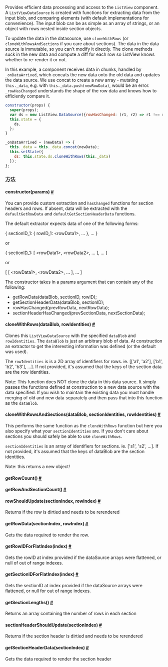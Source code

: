 Provides efficient data processing and access to the `ListView` component. A `ListViewDataSource` is created with functions for extracting data from the input blob, and comparing elements (with default implementations for convenience). The input blob can be as simple as an array of strings, or an object with rows nested inside section objects.

To update the data in the datasource, use `cloneWithRows` (or `cloneWithRowsAndSections` if you care about sections). The data in the data source is immutable, so you can't modify it directly. The clone methods suck in the new data and compute a diff for each row so ListView knows whether to re-render it or not.

In this example, a component receives data in chunks, handled by `_onDataArrived`, which concats the new data onto the old data and updates the data source. We use concat to create a new array - mutating `this._data`, e.g. with `this._data.push(newRowData)`, would be an error. `_rowHasChanged` understands the shape of the row data and knows how to efficiently compare it.

```javascript
constructor(props) {
  super(props);
  var ds = new ListView.DataSource({rowHasChanged: (r1, r2) => r1 !== r2});
  this.state = {
    ds,
  };
}

_onDataArrived = (newData) => {
  this._data = this._data.concat(newData);
  this.setState({
    ds: this.state.ds.cloneWithRows(this._data)
  });
};
```


### 方法

<div class="props">
    <div class="prop"><h4 class="propTitle"><a class="anchor" name="constructor"></a>constructor<span class="propType">(params)</span>
        <a class="hash-link" href="docs/listviewdatasource.html#constructor">#</a></h4>
        <div><p>You can provide custom extraction and <code>hasChanged</code> functions for section
            headers and rows. If absent, data will be extracted with the
            <code>defaultGetRowData</code> and <code>defaultGetSectionHeaderData</code> functions.</p>
            <p>The default extractor expects data of one of the following forms:</p>
            <div class="prism language-javascript"><span class="token punctuation">{</span> sectionID_1<span
                    class="token punctuation">:</span> <span class="token punctuation">{</span> rowID_1<span
                    class="token punctuation">:</span> &lt;rowData1<span class="token operator">&gt;</span><span
                    class="token punctuation">,</span> <span class="token punctuation">.</span><span
                    class="token punctuation">.</span><span class="token punctuation">.</span> <span
                    class="token punctuation">}</span><span class="token punctuation">,</span> <span
                    class="token punctuation">.</span><span class="token punctuation">.</span><span
                    class="token punctuation">.</span> <span class="token punctuation">}</span></div>
            <p> or</p>
            <div class="prism language-javascript"><span class="token punctuation">{</span> sectionID_1<span
                    class="token punctuation">:</span> <span class="token punctuation">[</span> &lt;rowData1<span
                    class="token operator">&gt;</span><span class="token punctuation">,</span> &lt;rowData2<span
                    class="token operator">&gt;</span><span class="token punctuation">,</span> <span
                    class="token punctuation">.</span><span class="token punctuation">.</span><span
                    class="token punctuation">.</span> <span class="token punctuation">]</span><span
                    class="token punctuation">,</span> <span class="token punctuation">.</span><span
                    class="token punctuation">.</span><span class="token punctuation">.</span> <span
                    class="token punctuation">}</span></div>
            <p> or</p>
            <div class="prism language-javascript"><span class="token punctuation">[</span> <span
                    class="token punctuation">[</span> &lt;rowData1<span class="token operator">&gt;</span><span
                    class="token punctuation">,</span> &lt;rowData2<span class="token operator">&gt;</span><span
                    class="token punctuation">,</span> <span class="token punctuation">.</span><span
                    class="token punctuation">.</span><span class="token punctuation">.</span> <span
                    class="token punctuation">]</span><span class="token punctuation">,</span> <span
                    class="token punctuation">.</span><span class="token punctuation">.</span><span
                    class="token punctuation">.</span> <span class="token punctuation">]</span></div>
            <p>The constructor takes in a params argument that can contain any of the
                following:</p>
            <ul>
                <li>getRowData(dataBlob, sectionID, rowID);</li>
                <li>getSectionHeaderData(dataBlob, sectionID);</li>
                <li>rowHasChanged(prevRowData, nextRowData);</li>
                <li>sectionHeaderHasChanged(prevSectionData, nextSectionData);</li>
            </ul>
        </div>
    </div>
    <div class="prop"><h4 class="propTitle"><a class="anchor" name="clonewithrows"></a>cloneWithRows<span
            class="propType">(dataBlob, rowIdentities)</span> <a class="hash-link"
                                                                 href="docs/listviewdatasource.html#clonewithrows">#</a>
    </h4>
        <div><p>Clones this <code>ListViewDataSource</code> with the specified <code>dataBlob</code> and
            <code>rowIdentities</code>. The <code>dataBlob</code> is just an arbitrary blob of data. At
            construction an extractor to get the interesting information was defined
            (or the default was used).</p>
            <p>The <code>rowIdentities</code> is is a 2D array of identifiers for rows.
                ie. [['a1', 'a2'], ['b1', 'b2', 'b3'], ...]. If not provided, it's
                assumed that the keys of the section data are the row identities.</p>
            <p>Note: This function does NOT clone the data in this data source. It simply
                passes the functions defined at construction to a new data source with
                the data specified. If you wish to maintain the existing data you must
                handle merging of old and new data separately and then pass that into
                this function as the <code>dataBlob</code>.</p></div>
    </div>
    <div class="prop"><h4 class="propTitle"><a class="anchor" name="clonewithrowsandsections"></a>cloneWithRowsAndSections<span
            class="propType">(dataBlob, sectionIdentities, rowIdentities)</span> <a class="hash-link"
                                                                                    href="docs/listviewdatasource.html#clonewithrowsandsections">#</a>
    </h4>
        <div><p>This performs the same function as the <code>cloneWithRows</code> function but here
            you also specify what your <code>sectionIdentities</code> are. If you don't care
            about sections you should safely be able to use <code>cloneWithRows</code>.</p>
            <p><code>sectionIdentities</code> is an array of identifiers for sections.
                ie. ['s1', 's2', ...]. If not provided, it's assumed that the
                keys of dataBlob are the section identities.</p>
            <p>Note: this returns a new object!</p></div>
    </div>
    <div class="prop"><h4 class="propTitle"><a class="anchor" name="getrowcount"></a>getRowCount<span class="propType">()</span>
        <a class="hash-link" href="docs/listviewdatasource.html#getrowcount">#</a></h4></div>
    <div class="prop"><h4 class="propTitle"><a class="anchor"
                                               name="getrowandsectioncount"></a>getRowAndSectionCount<span
            class="propType">()</span> <a class="hash-link"
                                          href="docs/listviewdatasource.html#getrowandsectioncount">#</a></h4></div>
    <div class="prop"><h4 class="propTitle"><a class="anchor" name="rowshouldupdate"></a>rowShouldUpdate<span
            class="propType">(sectionIndex, rowIndex)</span> <a class="hash-link"
                                                                href="docs/listviewdatasource.html#rowshouldupdate">#</a>
    </h4>
        <div><p>Returns if the row is dirtied and needs to be rerendered</p></div>
    </div>
    <div class="prop"><h4 class="propTitle"><a class="anchor" name="getrowdata"></a>getRowData<span class="propType">(sectionIndex, rowIndex)</span>
        <a class="hash-link" href="docs/listviewdatasource.html#getrowdata">#</a></h4>
        <div><p>Gets the data required to render the row.</p></div>
    </div>
    <div class="prop"><h4 class="propTitle"><a class="anchor" name="getrowidforflatindex"></a>getRowIDForFlatIndex<span
            class="propType">(index)</span> <a class="hash-link"
                                               href="docs/listviewdatasource.html#getrowidforflatindex">#</a></h4>
        <div><p>Gets the rowID at index provided if the dataSource arrays were flattened,
            or null of out of range indexes.</p></div>
    </div>
    <div class="prop"><h4 class="propTitle"><a class="anchor" name="getsectionidforflatindex"></a>getSectionIDForFlatIndex<span
            class="propType">(index)</span> <a class="hash-link"
                                               href="docs/listviewdatasource.html#getsectionidforflatindex">#</a></h4>
        <div><p>Gets the sectionID at index provided if the dataSource arrays were flattened,
            or null for out of range indexes.</p></div>
    </div>
    <div class="prop"><h4 class="propTitle"><a class="anchor" name="getsectionlengths"></a>getSectionLengths<span
            class="propType">()</span> <a class="hash-link" href="docs/listviewdatasource.html#getsectionlengths">#</a>
    </h4>
        <div><p>Returns an array containing the number of rows in each section</p></div>
    </div>
    <div class="prop"><h4 class="propTitle"><a class="anchor" name="sectionheadershouldupdate"></a>sectionHeaderShouldUpdate<span
            class="propType">(sectionIndex)</span> <a class="hash-link"
                                                      href="docs/listviewdatasource.html#sectionheadershouldupdate">#</a>
    </h4>
        <div><p>Returns if the section header is dirtied and needs to be rerendered</p></div>
    </div>
    <div class="prop"><h4 class="propTitle"><a class="anchor" name="getsectionheaderdata"></a>getSectionHeaderData<span
            class="propType">(sectionIndex)</span> <a class="hash-link"
                                                      href="docs/listviewdatasource.html#getsectionheaderdata">#</a>
    </h4>
        <div><p>Gets the data required to render the section header</p></div>
    </div>
</div>
